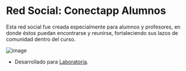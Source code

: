 # Red Social: Conectapp Alumnos

Esta red social fue creada especialmente para  alumnos y profesores, en donde éstos puedan encontrarse y reunirse, fortaleciendo sus lazos de comunidad dentro del curso. 

![image](https://user-images.githubusercontent.com/38758643/47226371-ba5cd000-d396-11e8-8a94-03418fc5b558.png)

- Desarrollado para [Laboratoria](www.laboratoria.la).
